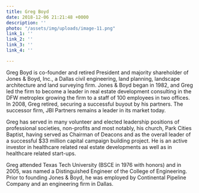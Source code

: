 ```yaml
---
title: Greg Boyd
date: 2018-12-06 21:21:48 +0000
description: ''
photo: "/assets/img/uploads/image-11.png"
link_1: ''
link_2: ''
link_3: ''
link_4: ''

---
```

Greg Boyd is co-founder and retired President and majority shareholder of Jones & Boyd, Inc., a Dallas civil engineering, land planning, landscape architecture and land surveying firm. Jones & Boyd began in 1982, and Greg led the firm to become a leader in real estate development consulting in the DFW metroplex growing the firm to a staff of 100 employees in two offices. In 2008, Greg retired, securing a successful buyout by his partners. The successor firm, JBI Partners remains a leader in its market today.

Greg has served in many volunteer and elected leadership positions of professional societies, non-profits and most notably, his church, Park Cities Baptist, having served as Chairman of Deacons and as the overall leader of a successful $33 million capital campaign building project. He is an active investor in healthcare related real estate developments as well as in healthcare related start-ups.

Greg attended Texas Tech University (BSCE in 1976 with honors) and in 2005, was named a Distinguished Engineer of the College of Engineering. Prior to founding Jones & Boyd, he was employed by Continental Pipeline Company and an engineering firm in Dallas.